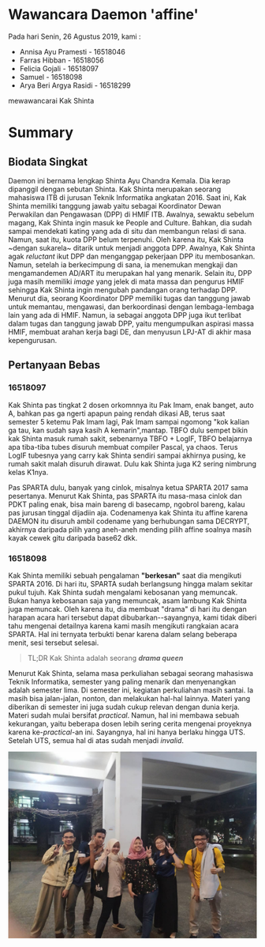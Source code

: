 # Wawancara Daemon 'affine'
Pada hari Senin, 26 Agustus 2019, kami :
- Annisa Ayu Pramesti - 16518046
- Farras Hibban - 16518056
- Felicia Gojali - 16518097
- Samuel - 16518098
- Arya Beri Argya Rasidi - 16518299

mewawancarai Kak Shinta
# Summary
## Biodata Singkat
Daemon ini bernama lengkap Shinta Ayu Chandra Kemala. Dia kerap dipanggil dengan sebutan Shinta. Kak Shinta merupakan seorang mahasiswa ITB di jurusan Teknik Informatika angkatan 2016. Saat ini, Kak Shinta memiliki tanggung jawab yaitu sebagai Koordinator Dewan Perwakilan dan Pengawasan (DPP) di HMIF ITB. Awalnya, sewaktu sebelum magang, Kak Shinta ingin masuk ke People and Culture. Bahkan, dia sudah sampai mendekati kating yang ada di situ dan membangun relasi di sana. Namun, saat itu, kuota DPP belum terpenuhi. Oleh karena itu, Kak Shinta ~dengan sukarela~ ditarik untuk menjadi anggota DPP. Awalnya, Kak Shinta agak *reluctant* ikut DPP dan menganggap pekerjaan DPP itu membosankan. Namun, setelah ia berkecimpung di sana, ia menemukan mengkaji dan mengamandemen AD/ART itu merupakan hal yang menarik. Selain itu, DPP juga masih memiliki *image* yang jelek di mata massa dan pengurus HMIF sehingga Kak Shinta ingin mengubah pandangan orang terhadap DPP. Menurut dia, seorang Koordinator DPP memiliki tugas dan tanggung jawab untuk memantau, mengawasi, dan berkoordinasi dengan lembaga-lembaga lain yang ada di HMIF. Namun, ia sebagai anggota DPP juga ikut terlibat dalam tugas dan tanggung jawab DPP, yaitu mengumpulkan aspirasi massa HMIF, membuat arahan kerja bagi DE, dan menyusun LPJ-AT di akhir masa kepengurusan.

## Pertanyaan Bebas
### 16518097
Kak Shinta pas tingkat 2 dosen orkomnnya itu Pak Imam, enak banget, auto A, bahkan pas ga ngerti apapun paing rendah dikasi AB, terus saat semester 5 ketemu Pak Imam lagi, Pak Imam sampai ngomong "kok kalian ga tau, kan sudah saya kasih A kemarin",mantap. TBFO dulu sempet bikin kak Shinta masuk rumah sakit, sebenarnya TBFO + LogIF, TBFO belajarnya apa tiba-tiba tubes disuruh membuat compiler Pascal, ya chaos. Terus LogIF tubesnya yang carry kak Shinta sendiri sampai akhirnya pusing, ke rumah sakit malah disuruh dirawat. Dulu kak Shinta juga K2 sering nimbrung kelas K1nya.

Pas SPARTA dulu, banyak yang cinlok, misalnya ketua SPARTA 2017 sama pesertanya. Menurut Kak Shinta, pas SPARTA itu masa-masa cinlok dan PDKT paling enak, bisa main bareng di basecamp, ngobrol bareng, kalau pas jurusan tinggal dijadiin aja. Codenamenya kak Shinta itu affine karena DAEMON itu disuruh ambil codename yang berhubungan sama DECRYPT, akhirnya daripada pilih yang aneh-aneh mending pilih affine soalnya masih kayak cewek gitu daripada base62 dkk.

### 16518098
Kak Shinta memiliki sebuah pengalaman **"berkesan"** saat dia mengikuti SPARTA 2016. Di hari itu, SPARTA sudah berlangsung hingga malam sekitar pukul tujuh. Kak Shinta sudah mengalami kebosanan yang memuncak. Bukan hanya kebosanan saja yang memuncak, asam lambung Kak Shinta juga memuncak. Oleh karena itu, dia membuat "drama" di hari itu dengan harapan acara hari tersebut dapat dibubarkan--sayangnya, kami tidak diberi tahu mengenai detailnya karena kami masih mengikuti rangkaian acara SPARTA. Hal ini ternyata terbukti benar karena dalam selang beberapa menit, sesi tersebut selesai.
> TL;DR Kak Shinta adalah seorang ***drama queen***

Menurut Kak Shinta, selama masa perkuliahan sebagai seorang mahasiswa Teknik Informatika, semester yang paling menarik dan menyenangkan adalah semester lima. Di semester ini, kegiatan perkuliahan masih santai. Ia masih bisa jalan-jalan, nonton, dan melakukan hal-hal lainnya. Materi yang diberikan di semester ini juga sudah cukup relevan dengan dunia kerja. Materi sudah mulai bersifat *practical*. Namun, hal ini membawa sebuah kekurangan, yaitu beberapa dosen lebih sering cerita mengenai proyeknya karena ke-*practical*-an ini. Sayangnya, hal ini hanya berlaku hingga UTS. Setelah UTS, semua hal di atas sudah menjadi *invalid*.


![Foto bersama Kak Shinta](16518046-16518056-16518097-16518098-16518299.jpg "Foto bersama Kak Shinta")
